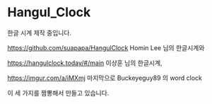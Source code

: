 # Hangul_Clock
한글 시계 제작 중입니다.

https://github.com/suapapa/HangulClock
Homin Lee 님의 한글시계와

https://hangulclock.today/#/main
이상훈 님의 한글시계,

https://imgur.com/a/iMXmj
마지막으로 Buckeyeguy89 의 word clock

이 세 가지를 짬뽕해서 만들고 있습니다.
